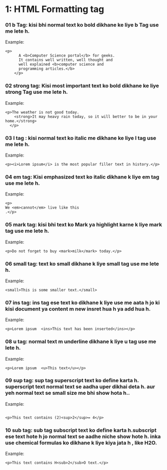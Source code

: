 # 1: HTML Formatting tag


### 01 b Tag: kisi bhi  normal text ko bold dikhane ke liye  b Tag use me lete h.
Example: 
```
<p>
      A <b>Computer Science portal</b> for geeks.
      It contains well written, well thought and
      well explained <b>computer science and
      programming articles.</b>
    </p>
```
### 02 strong tag: Kisi  most important  text ko bold dikhane ke liye strong Tag use me lete h.
Example: 
```
<p>The weather is not good today.  
    <strong>It may heavy rain today, so it will better to be in your home.</strong>  
  </p>  
```
### 03 I tag :   kisi normal text ko italic me dikhane ke liye I tag use me lete h.
Example:
```
<p><i>Lorem ipsum</i> is the most popular filler text in history.</p>  
```

### 04 em tag:  Kisi emphasized text ko italic dikhane k liye em tag use me lete h. 
Example:
```
<p>
We <em>cannot</em> live like this
.</p>
```

### 05 mark tag:  kisi bhi text ko Mark ya highlight karne k liye mark tag use me lete h.
Example: 
```
<p>Do not forget to buy <mark>milk</mark> today.</p>
```
### 06 small tag: text ko small dikhane k liye small tag use me lete h.
Example: 
```
<small>This is some smaller text.</small>
```

### 07 ins tag: ins tag ese text ko dikhane k liye use me aata h jo ki kisi document ya content m new insret hua h ya  add hua h.
Example:
```
<p>Lorem ipsum  <ins>This text has been inserted</ins></p>
```

### 08 u tag: normal text m underline dikhane k liye u tag use me lete h.
Example:
```
<p>Lorem ipsum  <u>This text</u></p>
```

### 09 sup tag: sup tag superscript text ko define karta h. superscript text normal text se aadha uper dikhai deta h. aur yeh normal text se small size me bhi show hota h..
Example:
```

<p>This text contains (2)<sup>2</sup>= 4</p>
```
### 10 sub tag: sub tag subscript text ko define karta h.subscript ese text hote h jo normal text se aadhe niche show hote h. inka use chemical formulas ko dikhane k liye kiya jata h , like H2O.
Example:
```
<p>This text contains H<sub>2</sub>O text.</p>
```

